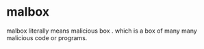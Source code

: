 # malbox
malbox literally means malicious box . which is a box of many many malicious code or programs.  
